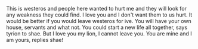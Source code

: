 This is westeros and people here wanted to hurt me and they will look for any weakness they could find.
I love you and I don't want them to us hurt.
It would be better if you would leave westeros for ive.
You will have your own house, servants and what not. You could start a new life all together, says tyrion to shae.
But I love you my lion, I cannot leave you.
You are mine and I am yours, replies shae!